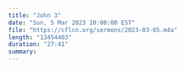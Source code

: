 ```yaml
---
title: "John 3"
date: "Sun, 5 Mar 2023 10:00:00 EST"
file: "https://cflcn.org/sermons/2023-03-05.m4a"
length: "13454403"
duration: "27:41"
summary: 
---
```

